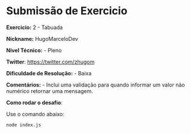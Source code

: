 # Submissão de Exercicio

**Exercicio:** 2 - Tabuada

**Nickname:** HugoMarceloDev

**Nível Técnico:** - Pleno

**Twitter**: https://twitter.com/zhugom

**Dificuldade de Resolução:** - Baixa

**Comentários:** - Inclui uma validação para quando informar um valor não numérico retornar uma mensagem.

**Como rodar o desafio**:

Use o comando abaixo:

```bash
node index.js
```
